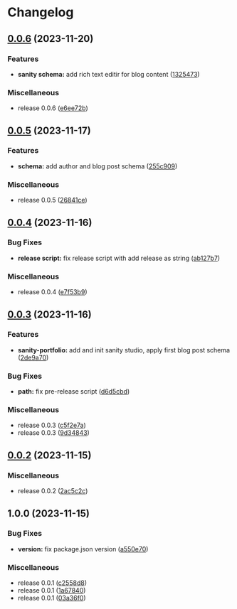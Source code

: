 # Changelog

## [0.0.6](https://github.com/WaveOfDandelions/Wave/compare/v0.0.5...v0.0.6) (2023-11-20)


### Features

* **sanity schema:** add rich text editir for blog content ([1325473](https://github.com/WaveOfDandelions/Wave/commit/1325473770b41a52096f0ce3a4274fd45b126d2e))


### Miscellaneous

* release 0.0.6 ([e6ee72b](https://github.com/WaveOfDandelions/Wave/commit/e6ee72b11498406fa8ac059bec7d3cd00f6f57ad))

## [0.0.5](https://github.com/WaveOfDandelions/Wave/compare/v0.0.4...v0.0.5) (2023-11-17)


### Features

* **schema:** add author and blog post schema ([255c909](https://github.com/WaveOfDandelions/Wave/commit/255c9099c67eab504f6a6bed4daca4c490110c48))


### Miscellaneous

* release 0.0.5 ([26841ce](https://github.com/WaveOfDandelions/Wave/commit/26841cea215f8079a619dbe89bd4668b10644e85))

## [0.0.4](https://github.com/WaveOfDandelions/Wave/compare/v0.0.3...v0.0.4) (2023-11-16)


### Bug Fixes

* **release script:** fix release script with add release as string ([ab127b7](https://github.com/WaveOfDandelions/Wave/commit/ab127b73a992ac1bafec9180271f179e9862311b))


### Miscellaneous

* release 0.0.4 ([e7f53b9](https://github.com/WaveOfDandelions/Wave/commit/e7f53b9764dedc70cf6701f3bff911529ee91e77))

## [0.0.3](https://github.com/WaveOfDandelions/Wave/compare/v0.0.2...v0.0.3) (2023-11-16)


### Features

* **sanity-portfolio:** add and init sanity studio, apply first blog post schema ([2de9a70](https://github.com/WaveOfDandelions/Wave/commit/2de9a70350dc65fb2ff61a11bba3986dc1dd6fb7))


### Bug Fixes

* **path:** fix pre-release script ([d6d5cbd](https://github.com/WaveOfDandelions/Wave/commit/d6d5cbdfa3865b7c1154b29771cb3318e8a0cacc))


### Miscellaneous

* release 0.0.3 ([c5f2e7a](https://github.com/WaveOfDandelions/Wave/commit/c5f2e7aab5f6be1059e59cc81fda3062e307b761))
* release 0.0.3 ([9d34843](https://github.com/WaveOfDandelions/Wave/commit/9d34843fe515b78ac0f5a57529aa2438464b6837))

## [0.0.2](https://github.com/WaveOfDandelions/Wave/compare/v0.0.1...v0.0.2) (2023-11-15)


### Miscellaneous

* release 0.0.2 ([2ac5c2c](https://github.com/WaveOfDandelions/Wave/commit/2ac5c2c08dd31416bb5c9a6170b4a70724f19737))

## 1.0.0 (2023-11-15)


### Bug Fixes

* **version:** fix package.json version ([a550e70](https://github.com/WaveOfDandelions/Wave/commit/a550e7068b18da074566b46e61fdb430f25d32ec))


### Miscellaneous

* release 0.0.1 ([c2558d8](https://github.com/WaveOfDandelions/Wave/commit/c2558d88f33b66ec75839ebc957bddddd35d9799))
* release 0.0.1 ([1a67840](https://github.com/WaveOfDandelions/Wave/commit/1a678400ed1d4b11c83a6d274456f69a4c57714e))
* release 0.0.1 ([03a36f0](https://github.com/WaveOfDandelions/Wave/commit/03a36f0c38a1da7bb1864e2f7635fa30463cea80))
